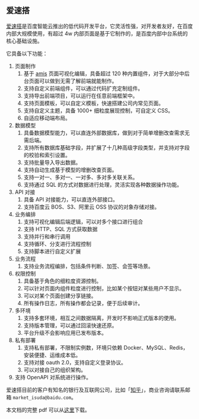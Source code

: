 ## 爱速搭

[爱速搭](https://aisuda.bce.baidu.com/)是百度智能云推出的低代码开发平台，它灵活性强，对开发者友好，在百度内部大规模使用，有超过 4w 内部页面是基于它制作的，是百度内部中台系统的核心基础设施。

它具备以下功能：

1. 页面制作
   1. 基于 [amis](https://baidu.gitee.io/amis) 页面可视化编辑，具备超过 120 种内置组件，对于大部分中后台页面可以做到无需了解前端就能制作。
   2. 支持自定义前端组件，可以通过代码扩充定制组件。
   3. 支持导出前端项目，可以运行在任意前端框架中。
   4. 支持页面模板，可以自定义模板，快速搭建公司内常见页面。
   5. 支持自定义主题，具备 1000+ 细粒度展现控制，可自定义 CSS。
   6. 自适应移动端布局。
2. 数据模型
   1. 具备数据模型能力，可以直连外部数据库，做到对于简单增删改查需求无需后端。
   2. 支持所有数据库基础字段，并扩展了十几种高级字段类型，并支持对字段的校验和索引设置。
   3. 支持批量导入导出数据。
   4. 支持自动生成基于模型的增删改查页面。
   5. 支持一对一、多对一、一对多、多对多关联关系。
   6. 支持通过 SQL 的方式对数据进行处理，灵活实现各种数据操作功能。
3. API 对接
   1. 具备 API 对接能力，可以直连外部接口。
   2. 支持百度云 BOS、S3、阿里云 OSS 协议的对象存储对接。
4. 业务编排
   1. 支持可视化编辑后端逻辑，可以对多个接口进行组合
   2. 支持 HTTP、SQL 方式获取数据
   3. 支持并行和串行调用
   4. 支持循环、分支进行流程控制
   5. 支持脚本进行自定义扩展
5. 业务流程
   1. 支持业务流程编排，包括条件判断、加签、会签等场景。
6. 权限控制
   1. 具备基于角色的细粒度资源控制。
   2. 可以针对页面内组件粒度进行控制，比如某个按钮对某些用户不显示。
   3. 可以对某个页面创建分享链接。
   4. 所有操作日志，所有操作都会记录，便于后续审计。
7. 多环境
   1. 支持多套环境，相互之间数据隔离，开发时不影响正式版本的使用。
   2. 支持版本管理，可以通过回滚快速还原。
   3. 平台升级不会影响应用已发布版本。
8. 私有部署
   1. 支持私有部署，不限制实例数，环境只依赖 Docker、MySQL、Redis，安装便捷、运维成本低。
   2. 支持对接 oauth 2.0，支持自定义登录协议。
   3. 可以对接自己的组织架构。
9. 支持 OpenAPI 对系统进行操作。

爱速搭目前的客户有知名的银行及互联网公司，比如「[知乎](https://mp.weixin.qq.com/s/pi5PUUc9RXiCqdMHe4Cohw)」，商业咨询请联系邮箱 `market_isuda@baidu.com`。

本文档的完整 pdf 可以从[这里](https://gitee.com/baidu/aisuda-docs/raw/gh-pages/doc.pdf)下载。
